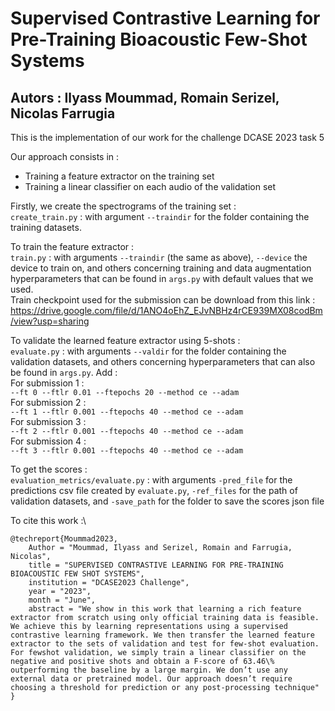 # Supervised Contrastive Learning for Pre-Training Bioacoustic Few-Shot Systems
Autors : Ilyass Moummad, Romain Serizel, Nicolas Farrugia
---

This is the implementation of our work for the challenge DCASE 2023 task 5

Our approach consists in :
<ul>
<li>Training a feature extractor on the training set</li>
<li>Training a linear classifier on each audio of the validation set</li>
</ul>

Firstly, we create the spectrograms of the training set :\
```create_train.py``` : with argument ```--traindir``` for the folder containing the training datasets.

To train the feature extractor :\
```train.py``` : with arguments ```--traindir``` (the same as above), ```--device``` the device to train on, and others concerning training and data augmentation hyperparameters that can be found in ```args.py``` with default values that we used.\
Train checkpoint used for the submission can be download from this link : https://drive.google.com/file/d/1ANO4oEhZ_EJvNBHz4rCE939MX08codBm/view?usp=sharing

To validate the learned feature extractor using 5-shots :\
```evaluate.py``` : with arguments ```--valdir``` for the folder containing the validation datasets, and others concerning hyperparameters that can also be found in ```args.py```. Add :\
For submission 1 :\
```--ft 0 --ftlr 0.01 --ftepochs 20 --method ce --adam```\
For submission 2 :\
```--ft 1 --ftlr 0.001 --ftepochs 40 --method ce --adam```\
For submission 3 :\
```--ft 2 --ftlr 0.001 --ftepochs 40 --method ce --adam```\
For submission 4 :\
```--ft 3 --ftlr 0.001 --ftepochs 40 --method ce --adam```

To get the scores :\
```evaluation_metrics/evaluate.py``` : with arguments ```-pred_file``` for the predictions csv file created by ```evaluate.py```, ```-ref_files``` for the path of validation datasets, and ```-save_path``` for the folder to save the scores json file

To cite this work :\
```
@techreport{Moummad2023,
    Author = "Moummad, Ilyass and Serizel, Romain and Farrugia, Nicolas",
    title = "SUPERVISED CONTRASTIVE LEARNING FOR PRE-TRAINING BIOACOUSTIC FEW SHOT SYSTEMS",
    institution = "DCASE2023 Challenge",
    year = "2023",
    month = "June",
    abstract = "We show in this work that learning a rich feature extractor from scratch using only official training data is feasible. We achieve this by learning representations using a supervised contrastive learning framework. We then transfer the learned feature extractor to the sets of validation and test for few-shot evaluation. For fewshot validation, we simply train a linear classifier on the negative and positive shots and obtain a F-score of 63.46\% outperforming the baseline by a large margin. We don’t use any external data or pretrained model. Our approach doesn’t require choosing a threshold for prediction or any post-processing technique"
}
```
